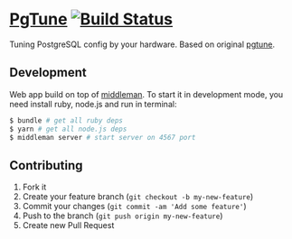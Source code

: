 # [PgTune](https://pgtune.leopard.in.ua/) [![Build Status](https://travis-ci.org/le0pard/pgtune.svg?branch=master)](https://travis-ci.org/le0pard/pgtune)

Tuning PostgreSQL config by your hardware. Based on original [pgtune](https://github.com/gregs1104/pgtune).

## Development

Web app build on top of [middleman](http://middlemanapp.com/). To start it in development mode, you need install ruby, node.js and run in terminal:

```bash
$ bundle # get all ruby deps
$ yarn # get all node.js deps
$ middleman server # start server on 4567 port
```

## Contributing

1. Fork it
2. Create your feature branch (`git checkout -b my-new-feature`)
3. Commit your changes (`git commit -am 'Add some feature'`)
4. Push to the branch (`git push origin my-new-feature`)
5. Create new Pull Request
